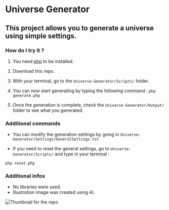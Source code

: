 # Universe Generator  

## This project allows you to generate a universe using simple settings.  

### How do I try it ?
1. You need [php](https://www.php.net/) to be installed. 
  
2. Download this repo.  
  
3. With your terminal, go to the `Universe-Generator/Scripts/` folder.  
  
4. You can now start generating by typing the following command : ` php generate.php `  
  
5. Once the generation is complete, check the `Universe-Generator/Output/` folder to see what you generated.  
  
### Additional commands  
  
- You can modify the generation settings by going in `Universe-Generator/Settings/GeneralSettings.txt`  
  
- If you need to reset the general settings, go to `Universe-Generator/Scripts/` and type in your terminal :  
```
php reset.php
```  
  
### Additional infos  
  
- No libraries were used.
- Illustration image was created using AI.

![Thumbnail for the repo](https://github.com/ImMorph/UniverseModel/blob/main/Misc/UniverseGeneration-Illustration.jpg?raw=true)  
